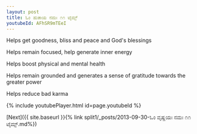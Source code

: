 ```yaml
---
layout: post
title: ಓಂ ಹುತಾಯ ನಮಃ ೧೧ ಟೈಮ್ಸ್
youtubeId: AFhSR9mTEeI
---
```

 
 
Helps get goodness, bliss and peace and God's blessings
 
Helps remain focused, help generate inner energy 
 
Helps boost physical and mental health 
 
Helps remain grounded and generates a sense of gratitude towards the greater power 
 
Helps reduce bad karma
 
 
 
 


{% include youtubePlayer.html id=page.youtubeId %}
 
[Next]({{ site.baseurl }}{% link  split1/_posts/2013-09-30-ಓಂ ವೃಷ್ಣಯಃ ನಮಃ ೧೧ ಟೈಮ್ಸ್.md%})
 
